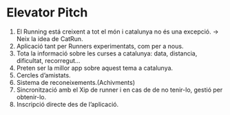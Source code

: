 # Elevator Pitch #

1. El Running está creixent a tot el món i catalunya no és una excepció. -> Neix la idea de CatRun.
2. Aplicació tant per Runners experimentats, com per a nous.
3. Tota la informació sobre les curses a catalunya: data, distancia, dificultat, recorregut…
4. Preten ser la millor app sobre aquest tema a catalunya.
5. Cercles d’amistats.
6. Sistema de reconeixements.(Achivments)
7. Sincronització amb el Xip de runner i en cas de de no tenir-lo, gestió per obtenir-lo.
8. Inscripció directe des de l’aplicació.
